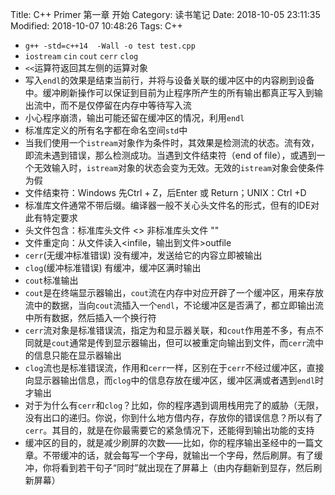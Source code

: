 Title: C++ Primer 第一章 开始
Category: 读书笔记
Date: 2018-10-05 23:11:35
Modified: 2018-10-07 10:48:26
Tags: C++

- `g++ -std=c++14  -Wall -o test test.cpp`
- `iostream` `cin` `cout` `cerr` `clog`
- `<<`运算符返回其左侧的运算对象
- 写入`endl`的效果是结束当前行，并将与设备关联的缓冲区中的内容刷到设备中。缓冲刷新操作可以保证到目前为止程序所产生的所有输出都真正写入到输出流中，而不是仅停留在内存中等待写入流
- 小心程序崩溃，输出可能还留在缓冲区的情况，利用`endl`
- 标准库定义的所有名字都在命名空间`std`中
- 当我们使用一个`istream`对象作为条件时，其效果是检测流的状态。流有效，即流未遇到错误，那么检测成功。当遇到文件结束符（end of file），或遇到一个无效输入时，`istream`对象的状态会变为无效。无效的`istream`对象会使条件为假
- 文件结束符：Windows 先Ctrl + Z，后Enter 或 Return；UNIX：Ctrl +D
- 标准库文件通常不带后缀。编译器一般不关心头文件名的形式，但有的IDE对此有特定要求
- 头文件包含：标准库头文件 <>     非标准库头文件 ""
- 文件重定向：从文件读入\<infile，输出到文件\>outfile
- `cerr`(无缓冲标准错误) 没有缓冲，发送给它的内容立即被输出
- `clog`(缓冲标准错误)  有缓冲，缓冲区满时输出
- `cout`标准输出
- `cout`是在终端显示器输出，`cout`流在内存中对应开辟了一个缓冲区，用来存放流中的数据，当向`cout`流插入一个`endl`，不论缓冲区是否满了，都立即输出流中所有数据，然后插入一个换行符
- `cerr`流对象是标准错误流，指定为和显示器关联，和`cout`作用差不多，有点不同就是`cout`通常是传到显示器输出，但可以被重定向输出到文件，而`cerr`流中的信息只能在显示器输出
- `clog`流也是标准错误流，作用和`cerr`一样，区别在于`cerr`不经过缓冲区，直接向显示器输出信息，而`clog`中的信息存放在缓冲区，缓冲区满或者遇到`endl`时才输出
- 对于为什么有`cerr`和`clog`？比如，你的程序遇到调用栈用完了的威胁（无限，没有出口的递归。你说，你到什么地方借内存，存放你的错误信息？所以有了`cerr`。其目的，就是在你最需要它的紧急情况下，还能得到输出功能的支持
- 缓冲区的目的，就是减少刷屏的次数——比如，你的程序输出圣经中的一篇文章。不带缓冲的话，就会每写一个字母，就输出一个字母，然后刷屏。有了缓冲，你将看到若干句子“同时”就出现在了屏幕上（由内存翻新到显存，然后刷新屏幕）
